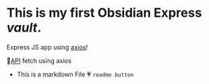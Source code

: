 # This is my first Obsidian Express *vault*.

Express JS app using  [axios](https://axios-http.com/)!

🔗[API]('https://jsonplaceholder.typicode.com/posts) fetch using axios <br/>

+ This is a markdown File 
💗 `readme button`